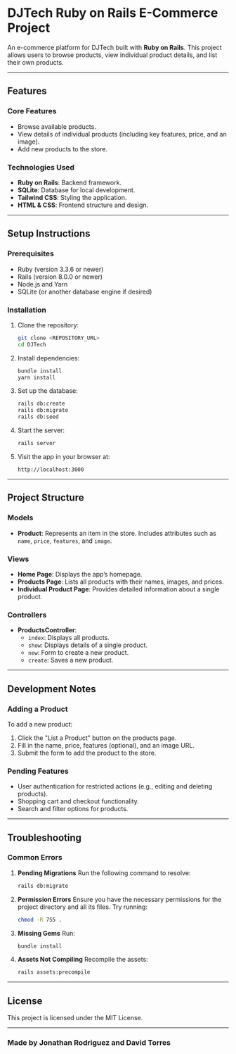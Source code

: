 
# DJTech Ruby on Rails E-Commerce Project

An e-commerce platform for DJTech built with **Ruby on Rails**. This project allows users to browse products, view individual product details, and list their own products.

---

## Features

### Core Features
- Browse available products.
- View details of individual products (including key features, price, and an image).
- Add new products to the store.

### Technologies Used
- **Ruby on Rails**: Backend framework.
- **SQLite**: Database for local development.
- **Tailwind CSS**: Styling the application.
- **HTML & CSS**: Frontend structure and design.

---

## Setup Instructions

### Prerequisites
- Ruby (version 3.3.6 or newer)
- Rails (version 8.0.0 or newer)
- Node.js and Yarn
- SQLite (or another database engine if desired)

### Installation
1. Clone the repository:
   ```bash
   git clone <REPOSITORY_URL>
   cd DJTech


2. Install dependencies:
   ```bash
   bundle install
   yarn install
   ```

3. Set up the database:
   ```bash
   rails db:create
   rails db:migrate
   rails db:seed
   ```

4. Start the server:
   ```bash
   rails server
   ```

5. Visit the app in your browser at:
   ```
   http://localhost:3000
   ```

---

## Project Structure

### Models
- **Product**: Represents an item in the store. Includes attributes such as `name`, `price`, `features`, and `image`.

### Views
- **Home Page**: Displays the app’s homepage.
- **Products Page**: Lists all products with their names, images, and prices.
- **Individual Product Page**: Provides detailed information about a single product.

### Controllers
- **ProductsController**:
  - `index`: Displays all products.
  - `show`: Displays details of a single product.
  - `new`: Form to create a new product.
  - `create`: Saves a new product.

---

## Development Notes

### Adding a Product
To add a new product:
1. Click the "List a Product" button on the products page.
2. Fill in the name, price, features (optional), and an image URL.
3. Submit the form to add the product to the store.

### Pending Features
- User authentication for restricted actions (e.g., editing and deleting products).
- Shopping cart and checkout functionality.
- Search and filter options for products.

---

## Troubleshooting

### Common Errors
1. **Pending Migrations**
   Run the following command to resolve:
   ```bash
   rails db:migrate
   ```

2. **Permission Errors**
   Ensure you have the necessary permissions for the project directory and all its files. Try running:
   ```bash
   chmod -R 755 .
   ```

3. **Missing Gems**
   Run:
   ```bash
   bundle install
   ```

4. **Assets Not Compiling**
   Recompile the assets:
   ```bash
   rails assets:precompile
   ```

---

## License

This project is licensed under the MIT License.

---

### Made by Jonathan Rodriguez and David Torres
